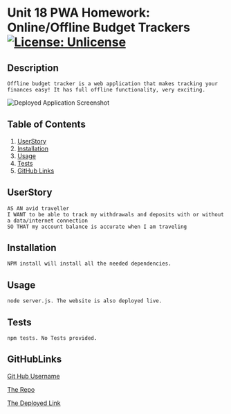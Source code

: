# Unit 18 PWA Homework: Online/Offline Budget Trackers [![License: Unlicense](https://img.shields.io/badge/license-Unlicense-blue.svg)](http://unlicense.org/) 

## Description
    Offline budget tracker is a web application that makes tracking your finances easy! It has full offline functionality, very exciting.

![Deployed Application Screenshot](./public/assets/screenshots/ss1.png)
  
  ## Table of Contents
  1. [UserStory](#UserStory)
  2. [Installation](#Installation)
  3. [Usage](#Usage)
  4. [Tests](#Tests)
  5. [GitHub Links](#GitHubLinks)

  ## UserStory
    AS AN avid traveller
    I WANT to be able to track my withdrawals and deposits with or without a data/internet connection
    SO THAT my account balance is accurate when I am traveling

  ## Installation
  
    NPM install will install all the needed dependencies.
  
  ## Usage

    node server.js. The website is also deployed live.
  
  ## Tests
  
    npm tests. No Tests provided.
   
  ## GitHubLinks
  
  [Git Hub Username](https://www.github.com/CodySamuels)
  
  [The Repo](https://github.com/CodySamuels/burger-logger)

  [The Deployed Link](https://cs-burger.herokuapp.com/)